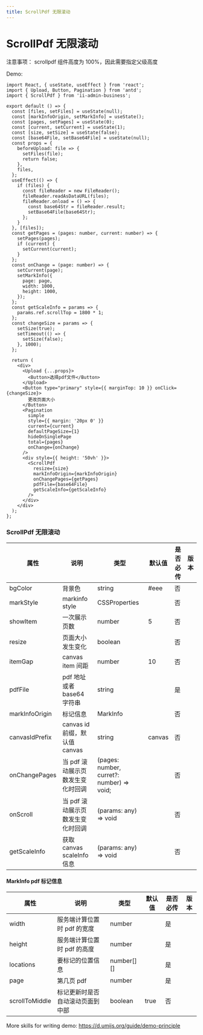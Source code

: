 ```yaml
---
title: ScrollPdf 无限滚动
---
```


# ScrollPdf 无限滚动

注意事项：
scrollpdf 组件高度为 100%，因此需要指定父级高度

Demo:

```tsx
import React, { useState, useEffect } from 'react';
import { Upload, Button, Pagination } from 'antd';
import { ScrollPdf } from 'ii-admin-business';

export default () => {
  const [files, setFiles] = useState(null);
  const [markInfoOrigin, setMarkInfo] = useState();
  const [pages, setPages] = useState(0);
  const [current, setCurrent] = useState(1);
  const [size, setSize] = useState(false);
  const [base64File, setBase64File] = useState(null);
  const props = {
    beforeUpload: file => {
      setFiles(file);
      return false;
    },
    files,
  };
  useEffect(() => {
    if (files) {
      const fileReader = new FileReader();
      fileReader.readAsDataURL(files);
      fileReader.onload = () => {
        const base64Str = fileReader.result;
        setBase64File(base64Str);
      };
    }
  }, [files]);
  const getPages = (pages: number, current: number) => {
    setPages(pages);
    if (current) {
      setCurrent(current);
    }
  };
  const onChange = (page: number) => {
    setCurrent(page);
    setMarkInfo({
      page: page,
      width: 1000,
      height: 1000,
    });
  };
  const getScaleInfo = params => {
    params.ref.scrollTop = 1800 * 1;
  };
  const changeSize = params => {
    setSize(true);
    setTimeout(() => {
      setSize(false);
    }, 1000);
  };

  return (
    <div>
      <Upload {...props}>
        <Button>选择pdf文件</Button>
      </Upload>
      <Button type="primary" style={{ marginTop: 10 }} onClick={changeSize}>
        更改页面大小
      </Button>
      <Pagination
        simple
        style={{ margin: '20px 0' }}
        current={current}
        defaultPageSize={1}
        hideOnSinglePage
        total={pages}
        onChange={onChange}
      />
      <div style={{ height: '50vh' }}>
        <ScrollPdf
          resize={size}
          markInfoOrigin={markInfoOrigin}
          onChangePages={getPages}
          pdfFile={base64File}
          getScaleInfo={getScaleInfo}
        />
      </div>
    </div>
  );
};
```

### ScrollPdf 无限滚动

| 属性           | 说明                              | 类型                                      | 默认值 | 是否必传 | 版本 |
| -------------- | --------------------------------- | ----------------------------------------- | ------ | -------- | ---- |
| bgColor        | 背景色                            | string                                    | #eee   | 否       |      |
| markStyle      | markinfo style                    | CSSProperties                             |        | 否       |      |
| showItem       | 一次展示页数                      | number                                    | 5      | 否       |      |
| resize         | 页面大小发生变化                  | boolean                                   |        | 否       |      |
| itemGap        | canvas item 间距                  | number                                    | 10     | 否       |      |
| pdfFile        | pdf 地址或者 base64 字符串        | string                                    |        | 是       |      |
| markInfoOrigin | 标记信息                          | MarkInfo                                  |        | 否       |      |
| canvasIdPrefix | canvas id 前缀，默认值 canvas     | string                                    | canvas | 否       |      |
| onChangePages  | 当 pdf 滚动展示页数发生变化时回调 | (pages: number, curret?: number) => void; |        | 否       |      |
| onScroll       | 当 pdf 滚动展示页数发生变化时回调 | (params: any) => void                     |        | 否       |      |
| getScaleInfo   | 获取 canvas scaleInfo 信息        | (params: any) => void                     |        | 否       |      |

#### MarkInfo pdf 标记信息

| 属性           | 说明                             | 类型       | 默认值 | 是否必传 | 版本 |
| -------------- | -------------------------------- | ---------- | ------ | -------- | ---- |
| width          | 服务端计算位置时 pdf 的宽度      | number     |        | 是       |      |
| height         | 服务端计算位置时 pdf 的高度      | number     |        | 是       |      |
| locations      | 要标记的位置信息                 | number[][] |        | 是       |      |
| page           | 第几页 pdf                       | number     |        | 是       |      |
| scrollToMiddle | 标记更新时是否自动滚动页面到中部 | boolean    | true   | 否       |      |

More skills for writing demo: https://d.umijs.org/guide/demo-principle
